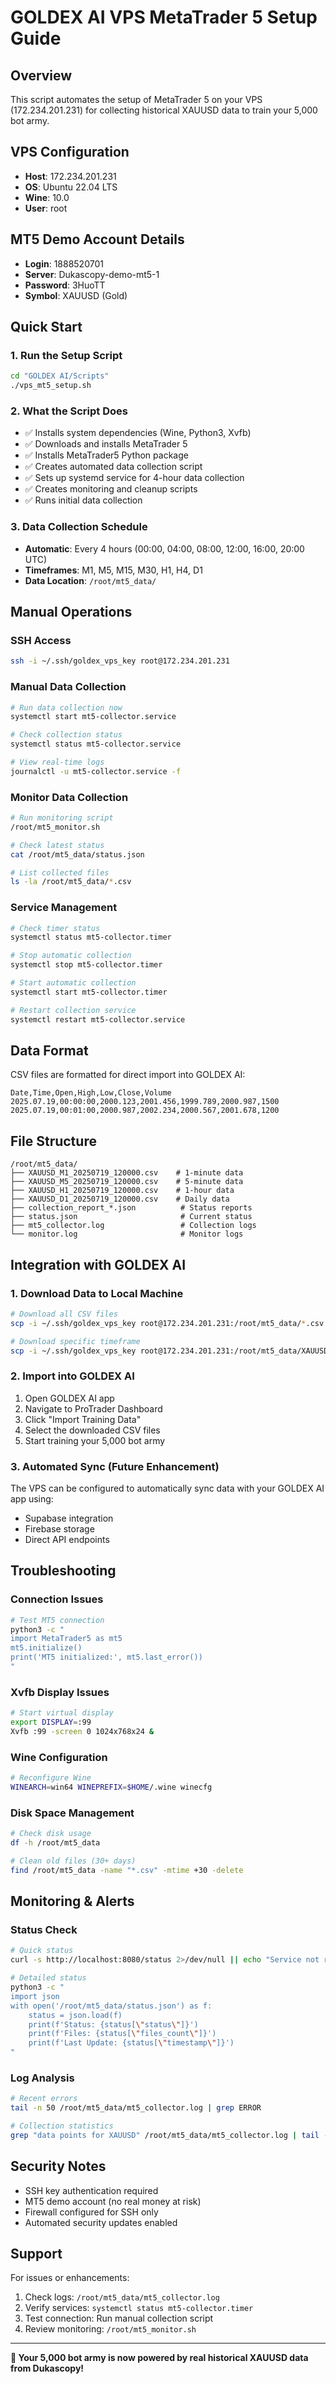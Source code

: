 # GOLDEX AI VPS MetaTrader 5 Setup Guide

## Overview
This script automates the setup of MetaTrader 5 on your VPS (172.234.201.231) for collecting historical XAUUSD data to train your 5,000 bot army.

## VPS Configuration
- **Host**: 172.234.201.231
- **OS**: Ubuntu 22.04 LTS
- **Wine**: 10.0
- **User**: root

## MT5 Demo Account Details
- **Login**: 1888520701
- **Server**: Dukascopy-demo-mt5-1
- **Password**: 3HuoTT
- **Symbol**: XAUUSD (Gold)

## Quick Start

### 1. Run the Setup Script
```bash
cd "GOLDEX AI/Scripts"
./vps_mt5_setup.sh
```

### 2. What the Script Does
- ✅ Installs system dependencies (Wine, Python3, Xvfb)
- ✅ Downloads and installs MetaTrader 5
- ✅ Installs MetaTrader5 Python package
- ✅ Creates automated data collection script
- ✅ Sets up systemd service for 4-hour data collection
- ✅ Creates monitoring and cleanup scripts
- ✅ Runs initial data collection

### 3. Data Collection Schedule
- **Automatic**: Every 4 hours (00:00, 04:00, 08:00, 12:00, 16:00, 20:00 UTC)
- **Timeframes**: M1, M5, M15, M30, H1, H4, D1
- **Data Location**: `/root/mt5_data/`

## Manual Operations

### SSH Access
```bash
ssh -i ~/.ssh/goldex_vps_key root@172.234.201.231
```

### Manual Data Collection
```bash
# Run data collection now
systemctl start mt5-collector.service

# Check collection status
systemctl status mt5-collector.service

# View real-time logs
journalctl -u mt5-collector.service -f
```

### Monitor Data Collection
```bash
# Run monitoring script
/root/mt5_monitor.sh

# Check latest status
cat /root/mt5_data/status.json

# List collected files
ls -la /root/mt5_data/*.csv
```

### Service Management
```bash
# Check timer status
systemctl status mt5-collector.timer

# Stop automatic collection
systemctl stop mt5-collector.timer

# Start automatic collection
systemctl start mt5-collector.timer

# Restart collection service
systemctl restart mt5-collector.service
```

## Data Format
CSV files are formatted for direct import into GOLDEX AI:
```csv
Date,Time,Open,High,Low,Close,Volume
2025.07.19,00:00:00,2000.123,2001.456,1999.789,2000.987,1500
2025.07.19,00:01:00,2000.987,2002.234,2000.567,2001.678,1200
```

## File Structure
```
/root/mt5_data/
├── XAUUSD_M1_20250719_120000.csv    # 1-minute data
├── XAUUSD_M5_20250719_120000.csv    # 5-minute data
├── XAUUSD_H1_20250719_120000.csv    # 1-hour data
├── XAUUSD_D1_20250719_120000.csv    # Daily data
├── collection_report_*.json          # Status reports
├── status.json                       # Current status
├── mt5_collector.log                 # Collection logs
└── monitor.log                       # Monitor logs
```

## Integration with GOLDEX AI

### 1. Download Data to Local Machine
```bash
# Download all CSV files
scp -i ~/.ssh/goldex_vps_key root@172.234.201.231:/root/mt5_data/*.csv ./

# Download specific timeframe
scp -i ~/.ssh/goldex_vps_key root@172.234.201.231:/root/mt5_data/XAUUSD_H1_*.csv ./
```

### 2. Import into GOLDEX AI
1. Open GOLDEX AI app
2. Navigate to ProTrader Dashboard
3. Click "Import Training Data"
4. Select the downloaded CSV files
5. Start training your 5,000 bot army

### 3. Automated Sync (Future Enhancement)
The VPS can be configured to automatically sync data with your GOLDEX AI app using:
- Supabase integration
- Firebase storage
- Direct API endpoints

## Troubleshooting

### Connection Issues
```bash
# Test MT5 connection
python3 -c "
import MetaTrader5 as mt5
mt5.initialize()
print('MT5 initialized:', mt5.last_error())
"
```

### Xvfb Display Issues
```bash
# Start virtual display
export DISPLAY=:99
Xvfb :99 -screen 0 1024x768x24 &
```

### Wine Configuration
```bash
# Reconfigure Wine
WINEARCH=win64 WINEPREFIX=$HOME/.wine winecfg
```

### Disk Space Management
```bash
# Check disk usage
df -h /root/mt5_data

# Clean old files (30+ days)
find /root/mt5_data -name "*.csv" -mtime +30 -delete
```

## Monitoring & Alerts

### Status Check
```bash
# Quick status
curl -s http://localhost:8080/status 2>/dev/null || echo "Service not running"

# Detailed status
python3 -c "
import json
with open('/root/mt5_data/status.json') as f:
    status = json.load(f)
    print(f'Status: {status[\"status\"]}')
    print(f'Files: {status[\"files_count\"]}')
    print(f'Last Update: {status[\"timestamp\"]}')
"
```

### Log Analysis
```bash
# Recent errors
tail -n 50 /root/mt5_data/mt5_collector.log | grep ERROR

# Collection statistics
grep "data points for XAUUSD" /root/mt5_data/mt5_collector.log | tail -10
```

## Security Notes
- SSH key authentication required
- MT5 demo account (no real money at risk)
- Firewall configured for SSH only
- Automated security updates enabled

## Support
For issues or enhancements:
1. Check logs: `/root/mt5_data/mt5_collector.log`
2. Verify services: `systemctl status mt5-collector.timer`
3. Test connection: Run manual collection script
4. Review monitoring: `/root/mt5_monitor.sh`

---

**🚀 Your 5,000 bot army is now powered by real historical XAUUSD data from Dukascopy!**